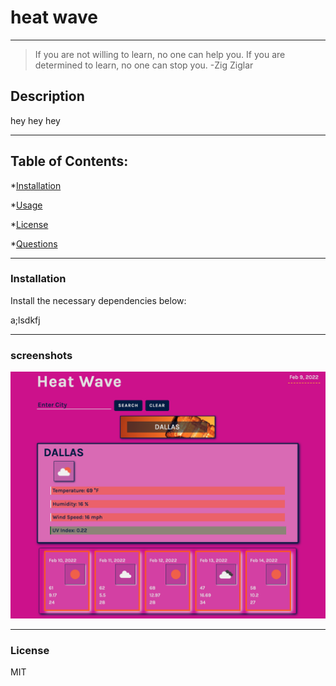 
  # heat wave
  ---

  > If you are not willing to learn, no one can help you. If you are determined to learn, no one can stop you. -Zig Ziglar

  ## Description 

  hey hey hey

  ---

  ## Table of Contents:

  *[Installation](#installation)

  *[Usage](#usage)

  *[License](#license)

  *[Questions](#questions)

  ---

  ### Installation

  Install the necessary dependencies below:

  a;lsdkfj

  ---

  ### screenshots

  ![Image 1](utils/assets/images/heatwaveSS1.png)

  ---

  ### License

  MIT

